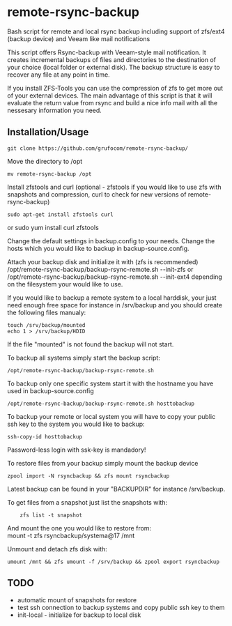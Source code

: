 # remote-rsync-backup
Bash script for remote and local rsync backup including support of zfs/ext4 (backup device) and Veeam like mail notifications

This script offers Rsync-backup with Veeam-style mail notification. It creates incremental backups of files and directories to the destination of your choice (local folder or external disk). The backup structure is easy to recover any file at any point in time.

If you install ZFS-Tools you can use the compression of zfs to get more out of your external devices. The main advantage of this script is that it will evaluate the return value from rsync and build a nice info mail with all the nessesary information you need.

## Installation/Usage

    git clone https://github.com/grufocom/remote-rsync-backup/

Move the directory to /opt

    mv remote-rsync-backup /opt

Install zfstools and curl (optional - zfstools if you would like to use zfs with snapshots and compression, curl to check for new versions of remote-rsync-backup)

    sudo apt-get install zfstools curl
or
    sudo yum install curl zfstools
    
Change the default settings in backup.config to your needs.
Change the hosts which you would like to backup in backup-source.config.

Attach your backup disk and initialize it with (zfs is recommended)
    /opt/remote-rsync-backup/backup-rsync-remote.sh --init-zfs
or 
    /opt/remote-rsync-backup/backup-rsync-remote.sh --init-ext4
depending on the filesystem your would like to use.

If you would like to backup a remote system to a local harddisk, your just need enough free space for instance in /srv/backup and you should create the following files manualy:

    touch /srv/backup/mounted
    echo 1 > /srv/backup/HDID
    
If the file "mounted" is not found the backup will not start.

To backup all systems simply start the backup script:

    /opt/remote-rsync-backup/backup-rsync-remote.sh
    
To backup only one specific system start it with the hostname you have used in backup-source.config

    /opt/remote-rsync-backup/backup-rsync-remote.sh hosttobackup
    
To backup your remote or local system you will have to copy your public ssh key to the system you would like to backup: 

    ssh-copy-id hosttobackup
    
Password-less login with ssk-key is mandadory!

To restore files from your backup simply mount the backup device 

    zpool import -N rsyncbackup && zfs mount rsyncbackup

Latest backup can be found in your "BACKUPDIR" for instance /srv/backup.

To get files from a snapshot just list the snapshots with:

        zfs list -t snapshot
        
And mount the one you would like to restore from:
    
    mount -t zfs rsyncbackup/systema@17 /mnt
    
Unmount and detach zfs disk with:

    umount /mnt && zfs umount -f /srv/backup && zpool export rsyncbackup

## TODO

* automatic mount of snapshots for restore
* test ssh connection to backup systems and copy public ssh key to them
* init-local - initialize for backup to local disk
